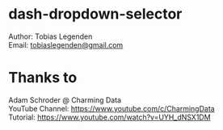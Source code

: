 # dash-dropdown-selector
Author: Tobias Legenden \
Email: tobiaslegenden@gmail.com
# Thanks to
Adam Schroder @ Charming Data \
YouTube Channel: https://www.youtube.com/c/CharmingData \
Tutorial: https://www.youtube.com/watch?v=UYH_dNSX1DM

